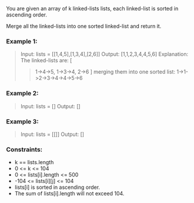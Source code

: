 You are given an array of k linked-lists lists, each linked-list is sorted in ascending order.

Merge all the linked-lists into one sorted linked-list and return it.

### Example 1:

> Input: lists = [[1,4,5],[1,3,4],[2,6]]
> Output: [1,1,2,3,4,4,5,6]
> Explanation: The linked-lists are:
> [
> > 1->4->5,
> > 1->3->4,
> > 2->6
> > ]
> merging them into one sorted list:
> 1->1->2->3->4->4->5->6

### Example 2:

> Input: lists = []
> Output: []

### Example 3:

> Input: lists = [[]]
> Output: []

### Constraints:

- k == lists.length
- 0 <= k <= 104
- 0 <= lists[i].length <= 500
- -104 <= lists[i][j] <= 104
- lists[i] is sorted in ascending order.
- The sum of lists[i].length will not exceed 104.
